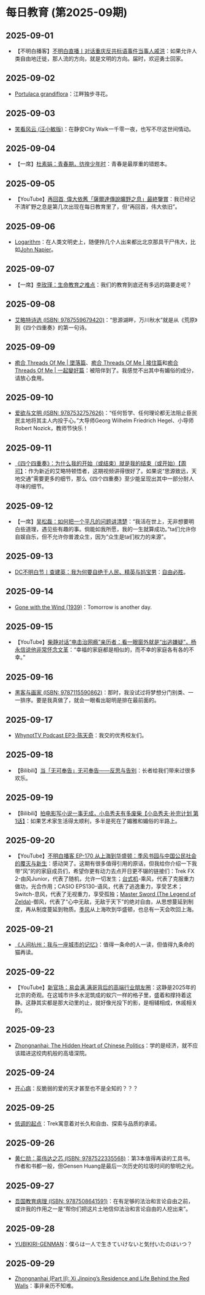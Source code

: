 # 每日教育 (第2025-09期)

## 2025-09-01

- 【不明白播客】[不明白直播丨对话重庆反共标语事件当事人戚洪](https://www.youtube.com/live/ewm-LipWFJk)：如果允许人类自由地迁徙，那人流的方向，就是文明的方向。届时，欢迎勇士回家。

## 2025-09-02

- [Portulaca grandiflora](https://en.wikipedia.org/wiki/Portulaca_grandiflora)：江畔独步寻花。

## 2025-09-03

- [笑看风云 (汪小敏版)](https://www.bilibili.com/video/BV1Kr4y1A7G7/)：在静安City Walk一千零一夜，也写不尽这世间情动。

## 2025-09-04

- 【一席】[杜素娟：青春期，彷徨少年时](https://youtu.be/NtI6lUOciX4)：青春是最厚重的错题本。

## 2025-09-05

- 【YouTube】[再回首, 偉大依舊「薩爾達傳說曠野之息」最終鑒賞](https://youtu.be/4f7DDhwyfW0)：我已经记不清旷野之息是第几次出现在每日教育里了，但“再回首，伟大依旧”。

## 2025-09-06

- [Logarithm](https://en.wikipedia.org/wiki/Logarithm)：在人类文明史上，随便拎几个人出来都比北京那具干尸伟大，比如[John Napier](https://en.wikipedia.org/wiki/John_Napier)。

## 2025-09-07

- 【一席】[李玫瑾：生命教育之难点](https://youtu.be/hXTSghfVoP8)：我们的教育到底还有多远的路要走呢？

## 2025-09-08

- [艾略特诗选 (ISBN: 9787559679420)](https://book.douban.com/subject/37008513/)：“思源湖畔，万川秋水”就是从《荒原》到《四个四重奏》的第一句诗。

## 2025-09-09

- [癒合 Threads Of Me | 墜落篇](https://youtu.be/Y-O1P0ZdbNQ)、[癒合 Threads Of Me | 接住篇](https://youtu.be/3O6LTk8Kct0)和[癒合 Threads Of Me | 一起變好篇](https://youtu.be/TDoL0iqNY64)：被陪伴到了。我感觉不出其中有媚俗的成分，请放心食用。

## 2025-09-10

- [爱欲与文明 (ISBN: 9787532757626)](https://book.douban.com/subject/10578442/)：“任何哲学、任何理论都无法阻止臣民民主地将其主人内投于心。”大导师Georg Wilhelm Friedrich Hegel、小导师Robert Nozick，教师节快乐！

## 2025-09-11

- [《四个四重奏》：为什么我的开始（或结束）就是我的结束（或开始）【周可】](https://www.bilibili.com/video/BV1vGJJzyEXA/)：作为新近的艾略特顿悟者，这期视频讲得很好了。如果说“思源致远，天地交通”需要更多的细节，那么《四个四重奏》至少能呈现出其中一部分耐人寻味的细节。

## 2025-09-12

- 【一席】[吴松磊：如何把一个平凡的问题讲清楚](https://www.bilibili.com/video/BV1cYajzmEeZ/)：“我活在世上，无非想要明白些道理，遇见些有趣的事。倘能如我所愿，我的一生就算成功。”ta们允许你自娱自乐，但不允许你普渡众生，因为“众生是ta们权力的来源”。

## 2025-09-13

- [DC不明白节丨查建英：我为何要自绝于人民、精英与妈宝男](https://youtu.be/VMk2ZVaJGXk)：[自由必胜](https://youtu.be/AM9UVhiIS-E)。

## 2025-09-14

- [Gone with the Wind (1939)](https://movie.douban.com/subject/1300267/)：Tomorrow is another day.

## 2025-09-15

- 【YouTube】[柴静对话“电击治网瘾”亲历者：看一眼窗外就是“出逃嫌疑”，杨永信说他非常怀念文革](https://youtu.be/fovmRJVb83g)：“幸福的家庭都是相似的，而不幸的家庭各有各的不幸。”

## 2025-09-16

- [黑客与画家 (ISBN: 9787115590862)](https://book.douban.com/subject/35889905/)：那时，我没试过将梦想分门别类、一一排序。要是我真做了，就会一眼看出聪明是排在最前面的。

## 2025-09-17

- [WhynotTV Podcast EP3-陈天奇](https://www.bilibili.com/video/BV1s6pgzLE3y/)：我交的优秀校友们。

## 2025-09-18

- 【Bilibili】[当「无可奉告」无可奉告——反思与告别](https://www.bilibili.com/video/BV1Rp4y187ZJ/)：长者给我们带来过很多欢乐。

## 2025-09-19

- 【Bilibili】[拍电影写小说一事无成，小岛秀夫有多废柴【小岛秀夫·补完计划 第1话】](https://www.bilibili.com/BV1yThazdENF)：如果艺术家生活得太顺利，多半是死在了媚雅和媚俗的半路上。

## 2025-09-20

- 【YouTube】[不明白播客 EP-170 从上海到华盛顿：季风书园与中国公民社会的覆灭与新生](https://youtu.be/5St2xzpg7XU)：感动哭了。这期有很多值得引用的原话，但我给你介绍一下我带“风”的的家庭成员们，希望你更有动力去点开日更不辍的链接们：Trek FX 2-由风Junior，代表了随机，允许一切发生；[台式机](https://zhuanlan.zhihu.com/p/217881116)-乘风，代表了克服重力做功，光合作用；CASIO EPS130-语风，代表了逃逸重力，享受艺术；Switch-息风，代表了无视重力，享受孤独；[Master Sword (The Legend of Zelda)](https://store.nintendo.com.hk/zeldamastersword)-御风，代表了“心中无敌，无敌于天下”的绝对自由，从思想蔓延到制度，再从制度蔓延到物质。[季风](https://emba.sjtu.edu.cn/static/wza2016/04b.html)从上海吹到华盛顿，也总有一天会吹回上海。

## 2025-09-21

- [《人间杭州：我与一座城市的记忆》](https://book.douban.com/subject/35678114/)：值得一条命的人一读，但值得九条命的猫再读。

## 2025-09-22

- 【YouTube】[新官场：易会满 满哥背后的高端行业朋友圈](https://youtu.be/OVozLDz8_0w)：这静是2025年的北京的奇观。在这城市许多水泥筑成的蚁穴一样的格子里，盛着和撑持着这静。这静其实都是那大动里的止，就好像光投下的影，是相辅相成，休戚相关的。

## 2025-09-23

- [Zhongnanhai: The Hidden Heart of Chinese Politics](https://youtu.be/X9x4ppBPPiI)：学的是经济，就不应该踏进这绞肉机般的高墙深院。

## 2025-09-24

- [开心病](https://youtu.be/iNaZ_4e3kEE)：反脆弱的爱的天才甚至也不是全知的？？？

## 2025-09-25

- [低调的起点](https://www.trekbikes.com/cn/zh_CN/inside_trek/heritage_APAC/)：Trek寓意着对长久和自由、探索与品质的承诺。

## 2025-09-26

- [黄仁勋：英伟达之芯 (ISBN: 9787522335568)](https://book.douban.com/subject/37142217/)：第3本值得再读的工具书。作者和书都一般，但Gensen Huang是最后一次历史的垃圾时间的黎明之光。

## 2025-09-27

- [吾国教育病理 (ISBN: 9787508641591)](https://book.douban.com/subject/25733170/)：在有足够的法治和言论自由之前，或许我的作用之一是“帮你们把这片土地信仰法治和言论自由的人挖出来”。

## 2025-09-28

- [YUBIKIRI-GENMAN](https://www.bilibili.com/video/BV1Zs411k78r/)：僕らは一人で生きていけないと気付いたのはいつ？

## 2025-09-29

- [Zhongnanhai (Part II): Xi Jinping’s Residence and Life Behind the Red Walls](https://youtu.be/CLuuINRnT_c)：事非亲历不知难。
